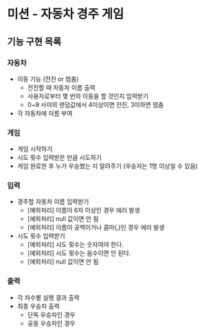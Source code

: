 # 미션 - 자동차 경주 게임

## 기능 구현 목록
### 자동차
- 이동 기능 (전진 or 멈춤) 
    - 전진할 때 자동차 이름 출력
    - 사용자로부터 몇 번의 이동을 할 것인지 입력받기
    - 0~9 사이의 랜덤값에서 4이상이면 전진, 3이하면 멈춤
- 각 자동차에 이름 부여
    
### 게임
- 게임 시작하기
- 시도 횟수 입력받은 만큼 시도하기
- 게임 완료한 후 누가 우승했는 지 알려주기 (우승자는 1명 이상일 수 있음)

### 입력
- 경주할 자동차 이름 입력받기
    - [예외처리] 이름이 6자 이상인 경우 에러 발생
    - [예외처리] null 값이면 안 됨 
    - [예외처리] 이름이 공백이거나 콤마(,)인 경우 에러 발생
- 시도 횟수 입력받기
    - [예외처리] 시도 횟수는 숫자여야 한다.
    - [예외처리] 시도 횟수는 음수이면 안 된다.
    - [예외처리] null 값이면 안 됨

### 출력
- 각 차수별 실행 결과 출력
- 최종 우승자 출력
    - 단독 우승자인 경우
    - 공동 우승자인 경우